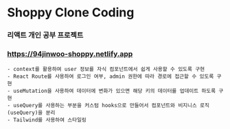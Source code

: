 # Shoppy Clone Coding

### 리액트 개인 공부 프로젝트

### <https://94jinwoo-shoppy.netlify.app>

    - context를 활용하여 user 정보를 자식 컴포넌트에서 쉽게 사용할 수 있도록 구현
    - React Route를 사용하여 로그인 여부, admin 권한에 따라 경로에 접근할 수 있도록 구현
    - useMutation을 사용하여 데이터에 변화가 있으면 해당 키의 데이터를 업데이트 하도록 구현
    - useQuery를 사용하는 부분을 커스텀 hooks으로 만들어서 컴포넌트와 비지니스 로직(useQuery)을 분리
    - Tailwind를 사용하여 스타일링
